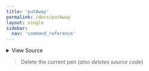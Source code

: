 ```yaml
---
title: 'putAway'
permalink: /docs/putAway
layout: single
sidebar:
  nav: 'command_reference'
---
```




<details>
  <summary>View Source</summary>

{% highlight sh %}

unset "__SHELLPEN_PENS[$SHELLPEN_PEN_INDEX]"
unset "__SHELLPEN_SOURCES[$SHELLPEN_PEN_INDEX]"
unset "__SHELLPEN_SOURCES_TEXTS[$SHELLPEN_PEN_INDEX]"
unset "__SHELLPEN_CONTEXT_$SHELLPEN_SOURCE_ID"
unset "__SHELLPEN_CONTEXT_EMPTY_$SHELLPEN_SOURCE_ID"
{% endhighlight %}

</details>



> Delete the current pen (_also deletes source code_)







